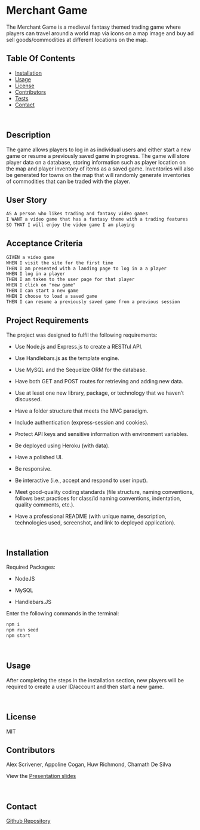 # Merchant Game

The Merchant Game is a medieval fantasy themed trading game where players can travel around a world map via icons on a map image and buy ad sell goods/commodities at different locations on the map.

## Table Of Contents
- [Installation](#installation)
- [Usage](#usage)
- [License](#license)
- [Contributors](#contributors)
- [Tests](#tests)
- [Contact](#contact)

<br/>

## Description

The game allows players to log in as individual users and either start a new game or resume a previously saved game in progress. The game will store player data on a database, storing information such as player location on the map and player inventory of items as a saved game. Inventories will also be generated for towns on the map that will randomly generate inventories of commodities that can be traded with the player.

## User Story

```md
AS A person who likes trading and fantasy video games
I WANT a video game that has a fantasy theme with a trading features
SO THAT I will enjoy the video game I am playing
```

## Acceptance Criteria

```md
GIVEN a video game
WHEN I visit the site for the first time
THEN I am presented with a landing page to log in a a player
WHEN I log in a player
THEN I am taken to the user page for that player
WHEN I click on "new game"
THEN I can start a new game
WHEN I choose to load a saved game
THEN I can resume a previously saved game from a previous session
```

## Project Requirements

The project was designed to fulfil the following requirements:

* Use Node.js and Express.js to create a RESTful API.

* Use Handlebars.js as the template engine.

* Use MySQL and the Sequelize ORM for the database.

* Have both GET and POST routes for retrieving and adding new data.

* Use at least one new library, package, or technology that we haven’t discussed.

* Have a folder structure that meets the MVC paradigm.

* Include authentication (express-session and cookies).

* Protect API keys and sensitive information with environment variables.

* Be deployed using Heroku (with data).

* Have a polished UI.

* Be responsive.

* Be interactive (i.e., accept and respond to user input).

* Meet good-quality coding standards (file structure, naming conventions, follows best practices for class/id naming conventions, indentation, quality comments, etc.).

* Have a professional README (with unique name, description, technologies used, screenshot, and link to deployed application).

<br/>

## Installation

Required Packages:

* NodeJS

* MySQL

* Handlebars.JS

Enter the following commands in the terminal:

```md
npm i
npm run seed
npm start
```
<br/>

## Usage

After completing the steps in the installation section, new players will be required to create a user ID/account and then start a new game.

<br/>

## License

MIT
<br/>

## Contributors
Alex Scrivener, Appoline Cogan, Huw Richmond, Chamath De Silva

View the [Presentation slides](https://docs.google.com/presentation/d/1FsnH6WcCx5L4SBj87xBRRjMUimduqcfGt-27REr1_aU/edit?usp=sharing)

<br/>

## Contact

[Github Repository](https://github.com/Wombattree/MerchantGame)
